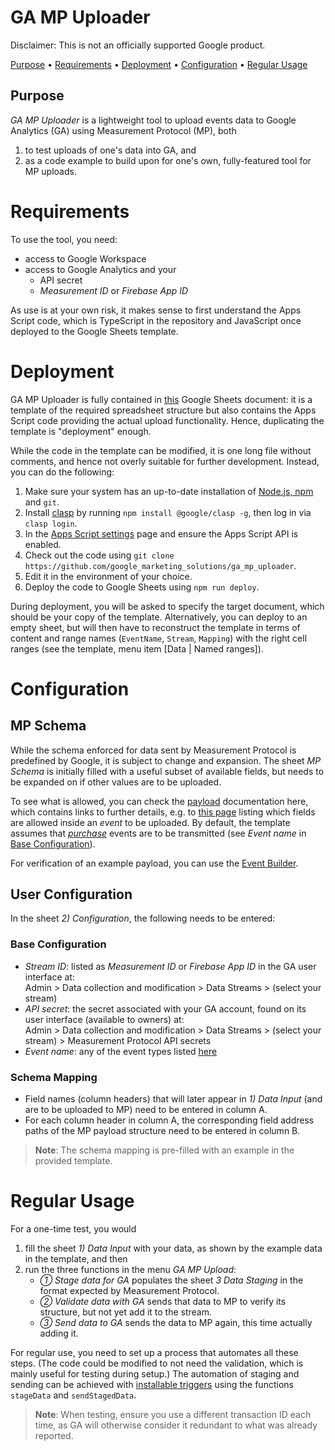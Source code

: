<!--
Copyright 2023-24 Google LLC

Licensed under the Apache License, Version 2.0 (the "License");
you may not use this file except in compliance with the License.
You may obtain a copy of the License at

      http://www.apache.org/licenses/LICENSE-2.0

Unless required by applicable law or agreed to in writing, software
distributed under the License is distributed on an "AS IS" BASIS,
WITHOUT WARRANTIES OR CONDITIONS OF ANY KIND, either express or implied.
See the License for the specific language governing permissions and
limitations under the License.
-->
<!--
Copyright 2024 Google LLC

Licensed under the Apache License, Version 2.0 (the "License");
you may not use this file except in compliance with the License.
You may obtain a copy of the License at

      https://www.apache.org/licenses/LICENSE-2.0

Unless required by applicable law or agreed to in writing, software
distributed under the License is distributed on an "AS IS" BASIS,
WITHOUT WARRANTIES OR CONDITIONS OF ANY KIND, either express or implied.
See the License for the specific language governing permissions and
limitations under the License.
-->

# GA MP Uploader

Disclaimer: This is not an officially supported Google product.

[Purpose](#purpose) •
[Requirements](#requirements) •
[Deployment](#deployment) •
[Configuration](#configuration) •
[Regular Usage](#regular-usage)

## Purpose

*GA MP Uploader* is a lightweight tool to upload events data to Google Analytics (GA) using Measurement Protocol (MP), both

1. to test uploads of one's data into GA, and
2. as a code example to build upon for one's own, fully-featured tool for MP uploads.

# Requirements

To use the tool, you need:

- access to Google Workspace
- access to Google Analytics and your  
  - API secret  
  - _Measurement ID_ or _Firebase App ID_

As use is at your own risk, it makes sense to first understand the Apps Script code, which is TypeScript in the repository and JavaScript once deployed to the Google Sheets template.

# Deployment

GA MP Uploader is fully contained in [this](...) Google Sheets document: it is a template of the required spreadsheet structure but also contains the Apps Script code providing the actual upload functionality. Hence, duplicating the template is "deployment" enough.

While the code in the template can be modified, it is one long file without comments, and hence not overly suitable for further development. Instead, you can do the following:

1. Make sure your system has an up-to-date installation of [Node.js, npm](https://docs.npmjs.com/downloading-and-installing-node-js-and-npm) and `git`.
2. Install [clasp](https://github.com/google/clasp) by running `npm install @google/clasp -g`, then log in via `clasp login`.
3. In the [Apps Script settings](https://script.google.com/home/usersettings) page and ensure the Apps Script API is enabled.
4. Check out the code using ```git clone https://github.com/google_marketing_solutions/ga_mp_uploader```.
5. Edit it in the environment of your choice.
6. Deploy the code to Google Sheets using ```npm run deploy```.

During deployment, you will be asked to specify the target document, which should be your copy of the template. Alternatively, you can deploy to an empty sheet, but will then have to reconstruct the template in terms of content and range names (`EventName`, `Stream`, `Mapping`) with the right cell ranges (see the template, menu item \[Data | Named ranges\]).

# Configuration

## MP Schema

While the schema enforced for data sent by Measurement Protocol is predefined by Google, it is subject to change and expansion. The sheet _MP Schema_ is initially filled with a useful subset of available fields, but needs to be expanded on if other values are to be uploaded.

To see what is allowed, you can check the [payload](https://developers.google.com/analytics/devguides/collection/protocol/ga4/reference?client_type=firebase#payload) documentation here, which contains links to further details, e.g. to [this page](https://developers.google.com/analytics/devguides/collection/protocol/ga4/reference/events) listing which fields are allowed inside an _event_ to be uploaded. By default, the template assumes that [_purchase_](https://developers.google.com/analytics/devguides/collection/protocol/ga4/reference/events#purchase) events are to be transmitted (see _Event name_ in [Base Configuration](#base-configuration)).

For verification of an example payload, you can use the [Event Builder](https://ga-dev-tools.google/ga4/event-builder/).

## User Configuration

In the sheet _2) Configuration_, the following needs to be entered:  

### Base Configuration

* _Stream ID_: listed as _Measurement ID_ or _Firebase App ID_ in the GA user interface at:\
Admin > Data collection and modification > Data Streams > (select your stream)
* _API secret_: the secret associated with your GA account, found on its user interface (available to owners) at:\
Admin > Data collection and modification > Data Streams > (select your stream) > Measurement Protocol API secrets
* _Event name_: any of the event types listed [here](https://developers.google.com/analytics/devguides/collection/protocol/ga4/reference/events)

### Schema Mapping

* Field names (column headers) that will later appear in _1) Data Input_ (and are to be uploaded to MP) need to be entered in column A.
* For each column header in column A, the corresponding field address paths of the MP payload structure need to be entered in column B.

> **Note**: The schema mapping is pre-filled with an example in the provided template.

# Regular Usage

For a one-time test, you would

1. fill the sheet _1) Data Input_ with your data, as shown by the example data in the template, and then  
2. run the three functions in the menu _GA MP Upload_:
    - _① Stage data for GA_ populates the sheet _3 Data Staging_ in the format expected by Measurement Protocol.
    - _② Validate data with GA_ sends that data to MP to verify its structure, but not yet add it to the stream.
    - _③ Send data to GA_ sends the data to MP again, this time actually adding it.

For regular use, you need to set up a process that automates all these steps. (The code could be modified to not need the validation, which is mainly useful for testing during setup.) The automation of staging and sending can be achieved with [installable triggers](https://developers.google.com/apps-script/guides/triggers/installable) using the functions `stageData` and `sendStagedData`.

> **Note**: When testing, ensure you use a different transaction ID each time, as GA will otherwise consider it redundant to what was already reported.
